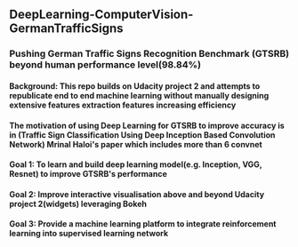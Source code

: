 ## DeepLearning-ComputerVision-GermanTrafficSigns
### Pushing German Traffic Signs Recognition Benchmark (GTSRB) beyond human performance level(98.84%)
#### Background: This repo builds on Udacity project 2 and attempts to republicate end to end machine learning without manually designing extensive features extraction features increasing efficiency 
#### The motivation of using Deep Learning for GTSRB to improve accuracy is in (Traffic Sign Classification Using Deep Inception Based Convolution Network) Mrinal Haloi's paper which includes more than 6 convnet
#### Goal 1: To learn and build deep learning model(e.g. Inception, VGG, Resnet) to improve GTSRB's performance
#### Goal 2: Improve interactive visualisation above and beyond Udacity project 2(widgets) leveraging Bokeh
#### Goal 3: Provide a machine learning platform to integrate reinforcement learning into supervised learning network

